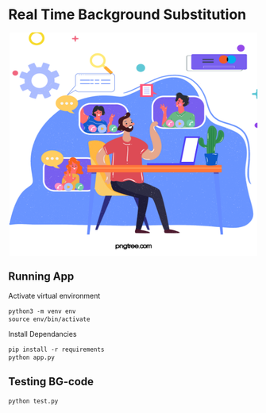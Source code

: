 # Real Time Background Substitution

<p align="center">
  <img align="center" width="500" height="450" src="./static/vector.png">
</p>

## Running App

Activate virtual environment
```
python3 -m venv env
source env/bin/activate
```

Install Dependancies
```
pip install -r requirements
python app.py
```

## Testing BG-code

```
python test.py
```
